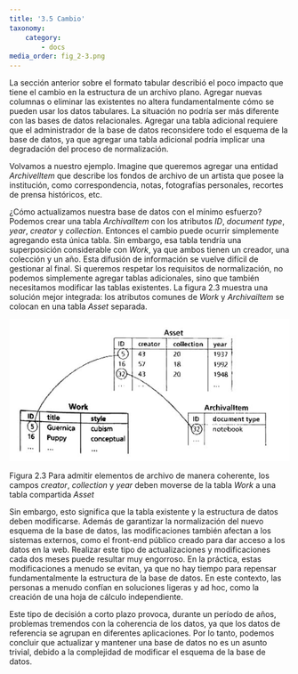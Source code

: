 ```yaml
---
title: '3.5 Cambio'
taxonomy:
    category:
        - docs
media_order: fig_2-3.png
---
```


La sección anterior sobre el formato tabular describió el poco impacto que tiene el cambio en la estructura de un archivo plano. Agregar nuevas columnas o eliminar las existentes no altera fundamentalmente cómo se pueden usar los datos tabulares. La situación no podría ser más diferente con las bases de datos relacionales. Agregar una tabla adicional requiere que el administrador de la base de datos reconsidere todo el esquema de la base de datos, ya que agregar una tabla adicional podría implicar una degradación del proceso de normalización.

Volvamos a nuestro ejemplo. Imagine que queremos agregar una entidad _Archivelltem_ que describe los fondos de archivo de un artista que posee la institución, como correspondencia, notas, fotografías personales, recortes de prensa históricos, etc.

¿Cómo actualizamos nuestra base de datos con el mínimo esfuerzo? Podemos crear una tabla _Archivalltem_ con los atributos _ID_, _document type_, _year_, _creator_ y _collection_.  Entonces el cambio puede ocurrir simplemente agregando esta única tabla. Sin embargo, esa tabla tendría una superposición considerable con _Work_, ya que ambos tienen un creador, una colección y un año. Esta difusión de información se vuelve difícil de gestionar al final. Si queremos respetar los requisitos de normalización, no podemos simplemente agregar tablas adicionales, sino que también necesitamos modificar las tablas existentes.
La figura 2.3 muestra una solución mejor integrada: los atributos comunes de _Work_ y _Archivailtem_ se colocan en una tabla _Asset_ separada.

![](fig_2-3.png)

Figura 2.3 Para admitir elementos de archivo de manera coherente, los campos _creator_, _collection_ y _year_ deben moverse de la tabla _Work_ a una tabla compartida _Asset_

Sin embargo, esto significa que la tabla existente y la estructura de datos deben modificarse. Además de garantizar la normalización del nuevo esquema de la base de datos, las modificaciones también afectan a los sistemas externos, como el front-end público creado para dar acceso a los datos en la web.
Realizar este tipo de actualizaciones y modificaciones cada dos meses puede resultar muy engorroso. 
En la práctica, estas modificaciones a menudo se evitan, ya que no hay tiempo para repensar fundamentalmente la estructura de la base de datos. En este contexto, las personas a menudo confían en soluciones ligeras y ad hoc, como la creación de una hoja de cálculo independiente.

Este tipo de decisión a corto plazo provoca, durante un período de años, problemas tremendos con la coherencia de los datos, ya que los datos de referencia se agrupan en diferentes aplicaciones. Por lo tanto, podemos concluir que actualizar y mantener una base de datos no es un asunto trivial, debido a la complejidad de modificar el esquema de la base de datos.